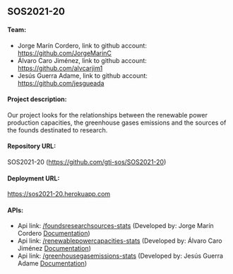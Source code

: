 ## SOS2021-20
<html>
<body>
  <h4>
    Team:
  </h4>
  <ul>
    <li>Jorge Marín Cordero, link to github account: <a
        href="https://github.com/JorgeMarinC">https://github.com/JorgeMarinC</a></li>
    <li>Álvaro Caro Jiménez, link to github account: <a
        href="https://github.com/alvcarjim1">https://github.com/alvcarjim1</a></li>
    <li>Jesús Guerra Adame, link to github account: <a
        href="https://github.com/jesgueada">https://github.com/jesgueada</a></li>
  </ul>
  <h4>
    Project description:
  </h4>
  <p>
    Our project looks for the relationships between the renewable power production capacities, the greenhouse gases
    emissions and the sources of the founds destinated to research.
  </p>
  <h4>
    Repository URL:
  </h4>
  <p>
    SOS2021-20 (<a href="https://github.com/gti-sos/SOS2021-20">https://github.com/gti-sos/SOS2021-20</a>)
  </p>
  <h4>
    Deployment URL:
  </h4>
  <p>
    <a href="https://sos2021-20.herokuapp.com">https://sos2021-20.herokuapp.com</a>
  </p>
  <h4>
    APIs:
  </h4>
  <ul>
    <li>Api link: <a
        href="https://sos2021-20.herokuapp.com/api/v1/foundsresearchsources-stats">/foundsresearchsources-stats</a>
      (Developed by: Jorge Marín Cordero <a
        href="https://documenter.getpostman.com/view/15070037/TzJsfdKV">Documentation</a>)</li>
    <li>Api link: <a
        href="http://sos2021-20.herokuapp.com/api/v1/renewablepowercapacities-stats">/renewablepowercapacities-stats</a>
      (Developed by: Álvaro Caro Jiménez <a href="#">Documentation</a>)</li>
    <li>Api link: <a
        href="https://sos2021-20.herokuapp.com/api/v1/greenhousegasemissions-stats">/greenhousegasemissions-stats</a>
      (Developed by: Jesús Guerra Adame <a href="#">Documentation</a>)</li>
  </ul>
</body>

</html>